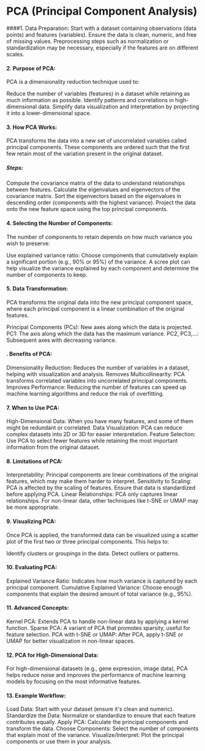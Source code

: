 # PCA (Principal Component Analysis)
####1. Data Preparation:
Start with a dataset containing observations (data points) and features (variables). Ensure the data is clean, numeric, and free of missing values. Preprocessing steps such as normalization or standardization may be necessary, especially if the features are on different scales.

#### 2. Purpose of PCA:
PCA is a dimensionality reduction technique used to:

Reduce the number of variables (features) in a dataset while retaining as much information as possible.
Identify patterns and correlations in high-dimensional data.
Simplify data visualization and interpretation by projecting it into a lower-dimensional space.
#### 3. How PCA Works:
PCA transforms the data into a new set of uncorrelated variables called principal components. These components are ordered such that the first few retain most of the variation present in the original dataset.

##### Steps:

Compute the covariance matrix of the data to understand relationships between features.
Calculate the eigenvalues and eigenvectors of the covariance matrix.
Sort the eigenvectors based on the eigenvalues in descending order (components with the highest variance).
Project the data onto the new feature space using the top principal components.
#### 4. Selecting the Number of Components:
The number of components to retain depends on how much variance you wish to preserve:

Use explained variance ratio: Choose components that cumulatively explain a significant portion (e.g., 90% or 95%) of the variance.
A scree plot can help visualize the variance explained by each component and determine the number of components to keep.
#### 5. Data Transformation:
PCA transforms the original data into the new principal component space, where each principal component is a linear combination of the original features.

Principal Components (PCs): New axes along which the data is projected.
PC1: The axis along which the data has the maximum variance.
PC2, PC3,...: Subsequent axes with decreasing variance.
#### . Benefits of PCA:
Dimensionality Reduction: Reduces the number of variables in a dataset, helping with visualization and analysis.
Removes Multicollinearity: PCA transforms correlated variables into uncorrelated principal components.
Improves Performance: Reducing the number of features can speed up machine learning algorithms and reduce the risk of overfitting.
#### 7. When to Use PCA:
High-Dimensional Data: When you have many features, and some of them might be redundant or correlated.
Data Visualization: PCA can reduce complex datasets into 2D or 3D for easier interpretation.
Feature Selection: Use PCA to select fewer features while retaining the most important information from the original dataset.
#### 8. Limitations of PCA:
Interpretability: Principal components are linear combinations of the original features, which may make them harder to interpret.
Sensitivity to Scaling: PCA is affected by the scaling of features. Ensure that data is standardized before applying PCA.
Linear Relationships: PCA only captures linear relationships. For non-linear data, other techniques like t-SNE or UMAP may be more appropriate.
#### 9. Visualizing PCA:
Once PCA is applied, the transformed data can be visualized using a scatter plot of the first two or three principal components. This helps to:

Identify clusters or groupings in the data.
Detect outliers or patterns.
#### 10. Evaluating PCA:
Explained Variance Ratio: Indicates how much variance is captured by each principal component.
Cumulative Explained Variance: Choose enough components that explain the desired amount of total variance (e.g., 95%).
#### 11. Advanced Concepts:
Kernel PCA: Extends PCA to handle non-linear data by applying a kernel function.
Sparse PCA: A variant of PCA that promotes sparsity, useful for feature selection.
PCA with t-SNE or UMAP: After PCA, apply t-SNE or UMAP for better visualization in non-linear spaces.
#### 12. PCA for High-Dimensional Data:
For high-dimensional datasets (e.g., gene expression, image data), PCA helps reduce noise and improves the performance of machine learning models by focusing on the most informative features.

#### 13. Example Workflow:
Load Data: Start with your dataset (ensure it's clean and numeric).
Standardize the Data: Normalize or standardize to ensure that each feature contributes equally.
Apply PCA: Calculate the principal components and transform the data.
Choose Components: Select the number of components that explain most of the variance.
Visualize/Interpret: Plot the principal components or use them in your analysis.
